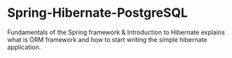 # Spring-Hibernate-PostgreSQL
Fundamentals of the Spring framework &amp; Introduction to Hibernate explains what is ORM framework and how to start writing the simple hibernate application.
